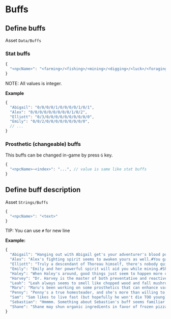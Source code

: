 # Buffs

## Define buffs

Asset `Data/Buffs`

### Stat buffs

```js
{
  "<npcName>": "<farming>/<fishing>/<mining>/<digging>/<luck>/<foraging>/<crafting>/<maxStamina>/<magneticRadius>/<speed>/<defense>/<attack>"
}
```

NOTE: All values is integer.

**Example**
```js
{
  "Abigail": "0/0/0/0/1/0/0/0/0/1/0/1",
  "Alex": "0/0/0/0/0/0/0/0/0/1/0/2",
  "Elliott": "0/3/0/0/0/0/0/0/0/0/0/0",
  "Emily": "0/0/2/0/0/0/0/0/0/0/0/0",
  // ...
}
```

### Prosthetic (changeable) buffs

This buffs can be changed in-game by press `G` key.

```js
{
  "<npcName>~<index>": "...", // value is same like stat buffs
}
```

## Define buff description

Asset `Strings/Buffs`

```js
{
  "<npcName>": "<text>"
}
```

TIP: You can use `#` for new line

**Example:**

```js
{
  "Abigail": "Hanging out with Abigail get's your adventurer's blood pumping!#You gain +1 Speed, +1 Luck and +1 Attack.",
  "Alex": "Alex's fighting spirit seems to awaken yours as well.#You gain +1 Speed and +2 Attack.",
  "Elliott": "Truly a descendant of Thoreau himself, there's nobody quite#like Elliott to sit down and fish with next to a tranquil pond.#You gain +3 to your Fishing skill.",
  "Emily": "Emily and her powerful spirit will aid you while mining.#She grants you +2 Mining.",
  "Haley": "When Haley's around, good things just seem to happen more often.#Your Luck is increased +2!",
  "Harvey": "Dr. Harvey is the master of both preventative and reactive medicine.#You gain +3 Defense.",
  "Leah": "Leah always seems to smell like chopped wood and fall mushrooms.#You gain +2 Foraging while hanging out with her.",
  "Maru": "Maru's been working on some prosthetics that can enhance various abilities!#You gain +1 to any stat. Use the '%button' key to cycle your current prosthetic.",
  "Penny": "Penny's a true homesteader, and she's more than willing to help out on the farm!#You gain +3 Farming with her at your side.",
  "Sam": "Sam likes to live fast (but hopefully he won't die TOO young)# You gain +2 Speed",
  "Sebastian": "Hmmmm. Something about Sebastian's buff seems familiar...#You gain +1 Speed, +1 Luck and +1 Attack",
  "Shane": "Shane may shun organic ingredients in favor of frozen pizza, but he's still good with chickens.#You gain +3 Farming with Shane."
}
```
